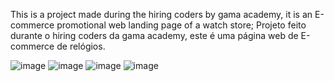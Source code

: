 This is a project made during the hiring coders by gama academy, it is an E-commerce promotional web landing page of a watch store;
Projeto feito durante o hiring coders da gama academy, este é uma página web de E-commerce de relógios.


![image](https://user-images.githubusercontent.com/64990900/125823760-ef5e242b-63a5-42dd-88ba-296d964cf314.png)
![image](https://user-images.githubusercontent.com/64990900/125823813-4e52b736-1073-449f-8e04-ed7b3df4cdda.png)
![image](https://user-images.githubusercontent.com/64990900/125823851-d36a2c38-d52d-405b-975f-b1c42efeed0f.png)
![image](https://user-images.githubusercontent.com/64990900/125823898-780b3e98-e197-4ef5-ae1e-d15342a3f6c2.png)
